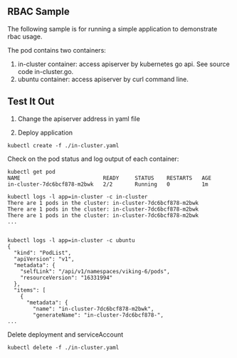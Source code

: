 ## RBAC Sample

The following sample is for running a simple application to demonstrate rbac usage.

The pod contains two containers:

1. in-cluster container:  access apiserver by kubernetes go api. See source code in-cluster.go.
2. ubuntu container:  access apiserver by curl command line.

## Test It Out

1. Change the apiserver address in yaml file

2. Deploy application

```
kubectl create -f ./in-cluster.yaml
```

Check on the pod status and log output of each container: 

```
kubectl get pod
NAME                          READY     STATUS    RESTARTS   AGE
in-cluster-7dc6bcf878-m2bwk   2/2       Running   0          1m

kubectl logs -l app=in-cluster -c in-cluster
There are 1 pods in the cluster: in-cluster-7dc6bcf878-m2bwk
There are 1 pods in the cluster: in-cluster-7dc6bcf878-m2bwk
There are 1 pods in the cluster: in-cluster-7dc6bcf878-m2bwk
...


kubectl logs -l app=in-cluster -c ubuntu
{
  "kind": "PodList",
  "apiVersion": "v1",
  "metadata": {
    "selfLink": "/api/v1/namespaces/viking-6/pods",
    "resourceVersion": "16331994"
  },
  "items": [
    {
      "metadata": {
        "name": "in-cluster-7dc6bcf878-m2bwk",
        "generateName": "in-cluster-7dc6bcf878-",
...
```

Delete deployment and serviceAccount

```
kubectl delete -f ./in-cluster.yaml
```

